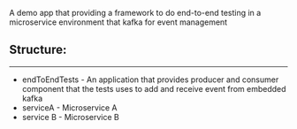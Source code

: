 A demo app that providing a framework to do end-to-end testing in a microservice environment that kafka for event management

## Structure:
---
- endToEndTests - An application that provides producer and consumer component that the tests uses to add and receive event from embedded kafka
- serviceA - Microservice A
- service B - Microservice B